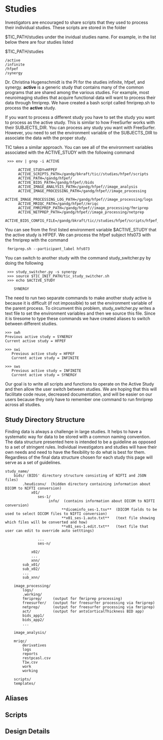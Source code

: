 # Studies

Investigators are encouraged to share scripts that they used to process
their individual studies. These scripts are stored in the folder

$TIC_PATH/studies under the invidual studies name. For example, in the
list below there are four studies listed

$TIC_PATH/studies

    /active   
    /infinite
    /hfpef
    /synergy

Dr. Christina Hugenschmidt is the PI for the studies infinite, hfpef,
and synergy. **active** is a generic study that contains many of the
common programs that are shared among the various studies. For example,
most neuroimaging studies that acquire functional data will want to
process their data through fmriprep. We have created a bash script
called fmriprep.sh to process the **active** study.

If you want to process a different study you have to set the study you
want to process as the active study. This is similar to how FreeSurfer
works with their SUBJECTS_DIR. You can process any study you want with
FreeSurfer. However, you need to set the environment variable of the
SUBJECTS_DIR to associate the data with the proper study.

TIC takes a similar approach. You can see all of the environment
variables associated with the ACTIVE_STUDY with the following command

     >>> env | grep -i ACTIVE

          ACTIVE_STUDY=HFPEF
          ACTIVE_SCRIPTS_PATH=/gandg/bkraft/tic//studies/hfpef/scripts
          ACTIVE_PATH=/gandg/hfpef/
          ACTIVE_BIDS_PATH=/gandg/hfpef//bids
          ACTIVE_IMAGE_ANALYSIS_PATH=/gandg/hfpef//image_analysis
          ACTIVE_IMAGE_PROCESSING_PATH=/gandg/hfpef//image_processing
          ACTIVE_IMAGE_PROCESSING_LOG_PATH=/gandg/hfpef//image_processing/logs
          ACTIVE_MRIQC_PATH=/gandg/hfpef//mriqc
          ACTIVE_FMRIPREP_PATH=/gandg/hfpef//image_processing/fmriprep
          ACTIVE_NETPREP_PATH=/gandg/hfpef//image_processing/netprep
          ACTIVE_BIDS_CONFIG_FILE=/gandg/bkraft/tic//studies/hfpef/scripts/hfpef_bids.cfg

You can see from the first listed environment variable $ACTIVE_STUDY
that the active study is HFPEF. We can process the hfpef subject hfs073
with the fmriprep with the command

     fmriprep.sh --participant_label hfs073

You can switch to another study with the command study_switcher.py by
doing the following

     >>> study_switcher.py -s synergy
     >>> source $TIC_INIT_PATH/tic_study_switcher.sh
     >>> echo $ACTIVE_STUDY

        SYNERGY

The need to run two separate commands to make another study active is
because it is difficult (if not impossible) to set the environment
variable of the parent process. To circumvent this problem,
study_switcher.py writes a text file to set the environment variables
and then we source this file. Since it is tiresome to type these
commands we have created aliases to switch between different studies.

``` code
>>> swh   
Previous active study = SYNERGY  
Current active study = HFPEF
   
>>> swi   
   Previous active study = HFPEF 
   Current active study = INFINITE
   
>>> sws 
   Previous active study = INFINITE   
   Current active study = SYNERGY  
```

Our goal is to write all scripts and functions to operate on the Active
Study and then allow the user switch between studies. We are hoping that
this will facilitate code reuse, decreased documentation, and will be
easier on our users because they only have to remember one command to
run fmriprep across all studies.

## Study Directory Structure

Finding data is always a challenge in large studies. It helps to have a
systematic way for data to be stored with a common naming convention.
The data structure presented here is intended to be a guideline as
opposed to a set of stringent rules. Individual investigators and
studies will have their own needs and need to have the flexibility to do
what is best for them. Regardless of the final data structure chosen for
each study this page will serve as a set of guidelines.

    study_name/
        bids/ (BIDS' directory structure consisting of NIFTI and JSON files)
            .heudiconv/  (hidden directory containing information about DICOM to NIFTI conversion)
                x01/
                   ses-1/
                        info/  (contains information about DICOM to NIFTI conversion)
                              **dicominfo_ses-1.tsv**  (DICOM fields to be used to select DICOM files to NIFTI conversion)
                              **x01_ses-1.auto.txt**   (text file showing which files will be converted and how)
                              **x01_ses-1.edit.txt**   (text file that user can edit to override auto setttings)

                   ...
                   ses-n/
                        
                x02/
                ...
                xnn/
            sub_x01/
            sub_x02/
            ...
            sub_xnn/

        image_processing/
            logs/        
            .working/     
            fmriprep/     (output for fmriprep processing)
            freesurfer/   (output for freesurfer processing via fmriprep)
            netprep/      (output for freesurfer processing via fmriprep)
            act/          (output for antsCorticalThickness BID app)
            bids_app1/
            bids_app2/
            ...
            
        image_analysis/

        mriqc/
            derivatives
            logs
            reports
            restpcasl.csv
            T1w.csv
            work
            working

        scripts/
        templates/

## Aliases



## Scripts



## Design Details